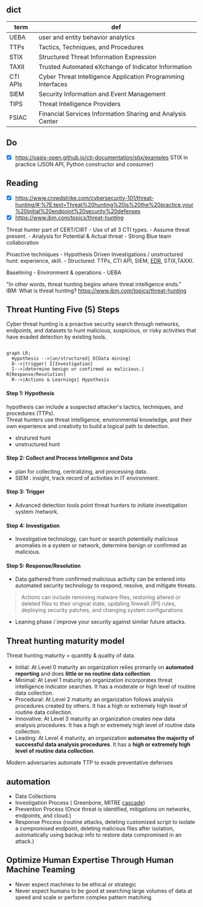 ## dict
| term | def                                            |
|------|------------------------------------------------|
| UEBA | user and entity behavior analytics            |
| TTPs | Tactics, Techniques, and Procedures           |
| STIX | Structured Threat Information Expression      |
| TAXII| Trusted Automated eXchange of Indicator Information |
| CTI APIs | Cyber Threat Intelligence Application Programming Interfaces |
| SIEM|Security Information and Event Management|
| TIPS |Threat Intelligence Providers |
| FSIAC |Financial Services Information Sharing and Analysis Center|

## Do
- [x] https://oasis-open.github.io/cti-documentation/stix/examples STIX in practice (JSON API, Python constructor and consumer)

## Reading
- [x] https://www.crowdstrike.com/cybersecurity-101/threat-hunting/#:%7E:text=Threat%20hunting%20is%20the%20practice,your%20initial%20endpoint%20security%20defenses
- [x] https://www.ibm.com/topics/threat-hunting

Threat hunter part of CERT/CIRT
    - Use of all 3 CTI types.
    - Assume threat present.
    - Analysis for Potential & Actual threat
    - Strong Blue team collaboration
    
Proactive techniques
    - Hypothesis Driven Investigations / unstructured hunt: experience, skill.
    - Structured: TTPs, CTI API, SIEM, [EDR](https://www.crowdstrike.com/cybersecurity-101/endpoint-security/endpoint-detection-and-response-edr/), STIX,TAXXI.

Baselining
    - Environment & operations 
    - UEBA

"In other words, threat hunting begins where threat intelligence ends." \
IBM: What is threat hunting? https://www.ibm.com/topics/threat-hunting

## Threat Hunting Five (5) Steps
Cyber threat hunting is a proactive security search through networks, endpoints, and datasets to hunt malicious, suspicious, or risky activities that have evaded detection by existing tools.

```mermaid

graph LR;
  Hypothesis -->|un/structured| D[Data mining]
  D-->|trigger| I[Investigation]
  I-->|determine benign or confirmed as malicious.| R[Response/Resolution]
  R-->|Actions & Learnings| Hypothesis

```

#### Step 1: Hypothesis
hypothesis can include a suspected attacker's tactics, techniques, and procedures (TTPs). \
Threat hunters use threat intelligence, environmental knowledge, and their own experience and creativity to build a logical path to detection.
- strutured hunt
- unstructured hunt
#### Step 2: Collect and Process Intelligence and Data
- plan for collecting, centralizing, and processing data.
- SIEM : insight, track record of activities in IT environment.
#### Step 3: Trigger
- Advanced detection tools point threat hunters to initiate investigation system /network.
#### Step 4: Investigation
- Investigative technology, can hunt or search potentially malicious anomalies in a system or network, determine benign or confirmed as malicious.
#### Step 5: Response/Resolution
- Data gathered from confirmed malicious activity can be entered into automated security technology to respond, resolve, and mitigate threats.
> Actions can include removing malware files, restoring altered or deleted files to their original state, updating firewall /IPS rules, deploying security patches, and changing system configurations
+ Leaning phase / improve your security against similar future attacks.

## Threat hunting maturity model

Threat hunting maturity = quantity & quality of data.
- Initial: At Level 0 maturity an organization relies primarily on __automated reporting__ and does __little or no routine data collection__.
- Minimal: At Level 1 maturity an organization incorporates threat intelligence indicator searches. It has a moderate or high level of routine data collection.
- Procedural: At Level 2 maturity an organization follows analysis procedures created by others. It has a high or extremely high level of routine data collection.
- Innovative: At Level 3 maturity an organization creates new data analysis procedures. It has a high or extremely high level of routine data collection.
- Leading: At Level 4 maturity, an organization __automates the majority of successful data analysis procedures__. It has a __high or extremely high level of routine data collection__.

Modern adversaries automate TTP to evade preventative defenses
## automation 
- Data Collections
- Investigation Process ( Greenbone, MITRE [cascade](https://github.com/mitre/cascade-server))
- Prevention Process (Once threat is identified, mitigations on networks, endpoints, and cloud.)
- Response Process (routine attacks, deleting customized script to isolate a compromised endpoint, deleting malicious files after isolation, automatically using backup info to restore data compromised in an attack.)

## Optimize Human Expertise Through Human Machine Teaming
- Never expect machines to be ethical or strategic
- Never expect humans to be good at searching large volumes of data at speed and scale or perform complex pattern matching.
